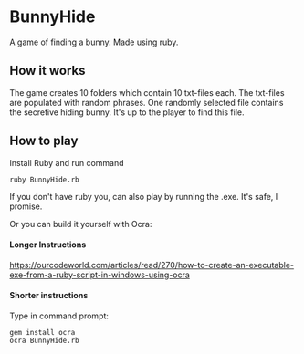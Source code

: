 # BunnyHide
A game of finding a bunny.
Made using ruby.

## How it works
The game creates 10 folders which contain 10 txt-files each.
The txt-files are populated with random phrases. 
One randomly selected file contains the secretive hiding bunny.
It's up to the player to find this file.

## How to play
Install Ruby and run command 
```
ruby BunnyHide.rb
```

If you don't have ruby you, can also play by running the .exe. It's safe, I promise.

Or you can build it yourself with Ocra:

#### Longer Instructions  
https://ourcodeworld.com/articles/read/270/how-to-create-an-executable-exe-from-a-ruby-script-in-windows-using-ocra

#### Shorter instructions  
Type in command prompt:

```
gem install ocra
ocra BunnyHide.rb
```
